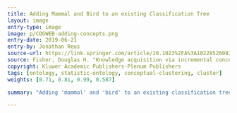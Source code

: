 ```yaml
---
title: Adding Mammal and Bird to an existing Classification Tree
layout: image
entry-type: image
image: p/COGWEB-adding-concepts.png
entry-date: 2019-06-21
entry-by: Jonathan Reus
source-url: https://link.springer.com/article/10.1023%2FA%3A1022852608280
source: Fisher, Douglas H. "Knowledge acquisition via incremental conceptual clustering." Machine learning 2.2 (1987): 139-172.
copyright: Kluwer Academic Publishers-Plenum Publishers
tags: [ontology, statistic-ontology, conceptual-clustering, cluster]
weights: [0.71, 0.81, 0.99, 0.587]

summary: "Adding 'mammal' and 'bird' to an existing classification tree in the COGWEB algorithm. Each node represents an object class, Ci, that is summarized by a set of probabilities, P(value|Ci)"

---
```

